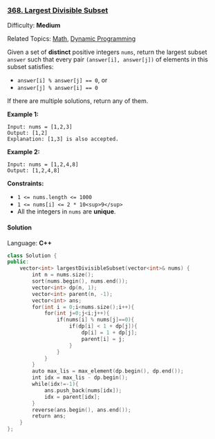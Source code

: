 ### [368\. Largest Divisible Subset](https://leetcode.com/problems/largest-divisible-subset/)

Difficulty: **Medium**  

Related Topics: [Math](https://leetcode.com/tag/math/), [Dynamic Programming](https://leetcode.com/tag/dynamic-programming/)


Given a set of **distinct** positive integers `nums`, return the largest subset `answer` such that every pair `(answer[i], answer[j])` of elements in this subset satisfies:

*   `answer[i] % answer[j] == 0`, or
*   `answer[j] % answer[i] == 0`

If there are multiple solutions, return any of them.

**Example 1:**

```
Input: nums = [1,2,3]
Output: [1,2]
Explanation: [1,3] is also accepted.
```

**Example 2:**

```
Input: nums = [1,2,4,8]
Output: [1,2,4,8]
```

**Constraints:**

*   `1 <= nums.length <= 1000`
*   `1 <= nums[i] <= 2 * 10<sup>9</sup>`
*   All the integers in `nums` are **unique**.


#### Solution

Language: **C++**

```c++
class Solution {
public:
    vector<int> largestDivisibleSubset(vector<int>& nums) {
        int n = nums.size();
        sort(nums.begin(), nums.end());
        vector<int> dp(n, 1);
        vector<int> parent(n, -1);
        vector<int> ans;
        for(int i = 0;i<nums.size();i++){
            for(int j=0;j<i;j++){
                if(nums[i] % nums[j]==0){
                    if(dp[i] < 1 + dp[j]){
                        dp[i] = 1 + dp[j];
                        parent[i] = j;
                    }
                }
            }
        }
        auto max_lis = max_element(dp.begin(), dp.end());
        int idx = max_lis - dp.begin();
        while(idx!=-1){
            ans.push_back(nums[idx]);
            idx = parent[idx];
        }
        reverse(ans.begin(), ans.end());
        return ans;
    }
};
```